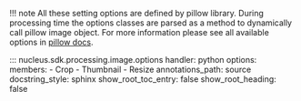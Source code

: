 
!!! note
    All these setting options are defined by pillow library.
    During processing time the options classes are parsed as a method to dynamically call pillow image object.
    For more information please see all available options in [pillow docs](https://pillow.readthedocs.io/en/stable/reference/Image.html).

::: nucleus.sdk.processing.image.options
    handler: python
    options:
      members:
        - Crop
        - Thumbnail
        - Resize
      annotations_path: source
      docstring_style: sphinx
      show_root_toc_entry: false
      show_root_heading: false

